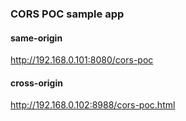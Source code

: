 ### CORS POC sample app
#### same-origin
http://192.168.0.101:8080/cors-poc
#### cross-origin
http://192.168.0.102:8988/cors-poc.html
